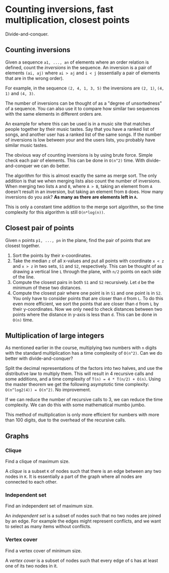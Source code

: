 # Counting inversions, fast multiplication, closest points

Divide-and-conquer.

## Counting inversions

Given a sequence `a1, ..., an` of elements where an order relation is defined, count the *inversions* in the sequence. An inversion is a pair of elements `(ai, aj)` where `ai > aj` and `i < j` (essentially a pair of elements that are in the wrong order).

For example, in the sequence `(2, 4, 1, 3, 5)` the inversions are `(2, 1)`, `(4, 1)` and `(4, 3)`.

The number of inversions can be thought of as a "degree of unsortedness" of a sequence. You can also use it to compare how similar two sequences with the same elements in different orders are.

An example for where this can be used is in a music site that matches people together by their music tastes. Say that you have a ranked list of songs, and another user has a ranked list of the same songs. If the number of inversions is low between your and the users lists, you probably have similar music tastes.

The obvious way of counting inversions is by using brute force. Simple check each pair of elements. This can be done in `O(n^2)` time. With divide-and-conquer we can do better.

The algorithm for this is almost exactly the same as merge sort. The only addition is that we when merging lists also count the number of inversions. When merging two lists `A` and `B`, where `A > B`, taking an element from `A` doesn't result in an inversion, but taking an element from `B` does. How many inversions do you ask? **As many as there are elements left in `A`.**

This is only a constant time addition to the merge sort algorithm, so the time complexity for this algorithm is still `O(n*log(n))`.

## Closest pair of points

Given `n` points `p1, ..., pn` in the plane, find the pair of points that are closest together.

1. Sort the points by their x-coordinates.
2. Take the median `z` of all x-values and put all points with coordinate `x < z` and `x > z` in two sets, `S1` and `S2`, respectively. This can be thought of as drawing a vertical line `L` through the plane, with `n/2` points on each side of the line.
3. Compute the closest pairs in both `S1` and `S2` recursively. Let `d` be the minimum of these two distances.
4. Compute the closest pair where one point is in `S1` and one point is in `S2`. You only have to consider points that are closer than `d` from `L`. To do this even more efficient, we sort the points that are closer than `d` from `L` by their y-coordinates. Now we only need to check distances between two points where the distance in y-axis is less than `d`. This can be done in `O(n)` time.

## Multiplication of large integers

As mentioned earlier in the course, multiplying two numbers with `n` digits with the standard multiplication has a time complexity of `O(n^2)`. Can we do better with divide-and-conquer?

Split the decimal representations of the factors into two halves, and use the distributive law to multiply them. This will result in 4 recursive calls and some additions, and a time complexity of `T(n) = 4 * T(n/2) + O(n)`. Using the master theorem we get the following asymptotic time complexity: `O(n^log2(4)) = O(n^2)`. No improvement.

If we can reduce the number of recursive calls to 3, we can reduce the time complexity. We can do this with some mathematical mumbo jumbo.

This method of multiplication is only more efficient for numbers with more than 100 digits, due to the overhead of the recursive calls.

## Graphs

### Clique

Find a clique of maximum size.

A *clique* is a subset `K` of nodes such that there is an edge between any two nodes in `K`. It is essentially a part of the graph where all nodes are connected to each other.

### Independent set

Find an independent set of maximum size.

An *independent set* is a subset of nodes such that no two nodes are joined by an edge. For example the edges might represent conflicts, and we want to select as many items without conflicts.

### Vertex cover

Find a vertex cover of minimum size.

A *vertex cover* is a subset of nodes such that every edge of `G` has at least one of its two nodes in it.
